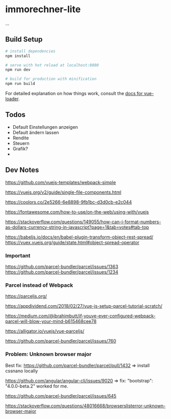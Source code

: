 # immorechner-lite

...

## Build Setup

``` bash
# install dependencies
npm install

# serve with hot reload at localhost:8080
npm run dev

# build for production with minification
npm run build
```

For detailed explanation on how things work, consult the [docs for vue-loader](http://vuejs.github.io/vue-loader).

## Todos

- Default Einstellungen anzeigen
- Default ändern lassen
- Rendite  
- Steuern
- Grafik?
- 

## Dev Notes


https://github.com/vuejs-templates/webpack-simple 

https://vuejs.org/v2/guide/single-file-components.html

https://coolors.co/2e5266-6e8898-9fb1bc-d3d0cb-e2c044

https://fontawesome.com/how-to-use/on-the-web/using-with/vuejs

https://stackoverflow.com/questions/149055/how-can-i-format-numbers-as-dollars-currency-string-in-javascript?page=1&tab=votes#tab-top

https://babeljs.io/docs/en/babel-plugin-transform-object-rest-spread/
https://vuex.vuejs.org/guide/state.html#object-spread-operator

### Important

https://github.com/parcel-bundler/parcel/issues/1363 
https://github.com/parcel-bundler/parcel/issues/1234

### Parcel instead of Webpack

https://parceljs.org/

https://appdividend.com/2018/02/27/vue-js-setup-parcel-tutorial-scratch/

https://medium.com/@ibrahimbutt/if-youve-ever-configured-webpack-parcel-will-blow-your-mind-b615468cee78

https://alligator.io/vuejs/vue-parceljs/

https://github.com/parcel-bundler/parcel/issues/760

### Problem: Unknown browser major

Best fix:
https://github.com/parcel-bundler/parcel/pull/1432 => install cssnano locally

https://github.com/angular/angular-cli/issues/9020 => fix: "bootstrap": "4.0.0-beta.2" worked for me.

https://github.com/parcel-bundler/parcel/issues/645

https://stackoverflow.com/questions/48016668/browserslisterror-unknown-browser-major
